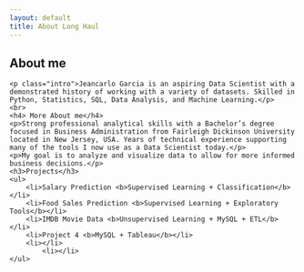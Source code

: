 ```yaml
---
layout: default
title: About Long Haul
---
```


<div class="post">
	<h2 class="pageTitle">About me</h2>
	
	<p class="intro">Jeancarlo Garcia is an aspiring Data Scientist with a demonstrated history of working with a variety of datasets. Skilled in Python, Statistics, SQL, Data Analysis, and Machine Learning.</p>
	<br>
	<h4> More About me</h4>
	<p>Strong professional analytical skills with a Bachelor’s degree focused in Business Administration from Fairleigh Dickinson University located in New Jersey, USA. Years of technical experience supporting many of the tools I now use as a Data Scientist today.</p>
	<p>My goal is to analyze and visualize data to allow for more informed business decisions.</p>
	<h3>Projects</h3>
	<ul>
		<li>Salary Prediction <b>Supervised Learning + Classification</b></li>
  		<li>Food Sales Prediction <b>Supervised Learning + Exploratory Tools</b></li>
  		<li>IMDB Movie Data <b>Unsupervised Learning + MySQL + ETL</b></li>
  		<li>Project 4 <b>MySQL + Tableau</b></li>
  		<li></li>
      		<li></li>
  	</ul>
</div>
